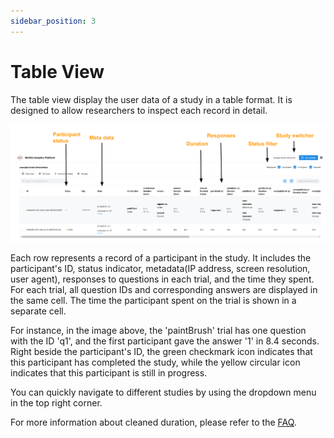 ```yaml
---
sidebar_position: 3
---
```


# Table View

The table view display the user data of a study in a table format. It is designed to allow researchers to inspect each record in detail.

![Table view](./img/Revisit-analysis-table.svg)

Each row represents a record of a participant in the study. It includes the participant's ID, status indicator, metadata(IP address, screen resolution, user agent), responses to questions in each trial, and the time they spent.
For each trial, all question IDs and corresponding answers are displayed in the same cell. The time the participant spent on the trial is shown in a separate cell. 

For instance, in the image above, the 'paintBrush' trial has one question with the ID 'q1', and the first participant gave the answer '1' in 8.4 seconds.
Right beside the participant's ID, the green checkmark icon indicates that this participant has completed the study, while the yellow circular icon indicates that this participant is still in progress.

You can quickly navigate to different studies by using the dropdown menu in the top right corner. 

For more information about cleaned duration, please refer to the [FAQ](../faq.md#q-i-see-two-different-times-reported-for-the-duration-of-a-trial-one-of-them-is-called-clean-what-is-that).

